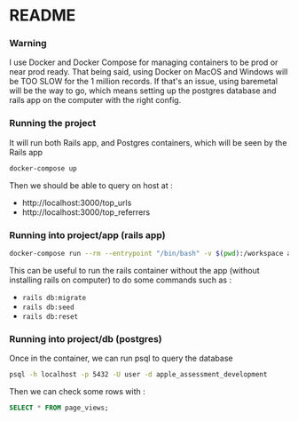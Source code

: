 # README

### Warning

I use Docker and Docker Compose for managing containers to be prod or near prod ready.
That being said, using Docker on MacOS and Windows will be TOO SLOW for the 1 million records.
If that's an issue, using baremetal will be the way to go, which means setting up the postgres database and rails app on the computer
with the right config.

### Running the project

It will run both Rails app, and Postgres containers, which will be seen by the Rails app

```bash
docker-compose up
```

Then we should be able to query on host at :
- http://localhost:3000/top_urls
- http://localhost:3000/top_referrers

### Running into project/app (rails app)

```bash
docker-compose run --rm --entrypoint "/bin/bash" -v $(pwd):/workspace app
```

This can be useful to run the rails container without the app (without installing rails on computer) to do some commands such as :
- `rails db:migrate`
- `rails db:seed`
- `rails db:reset`

### Running into project/db (postgres)

Once in the container, we can run psql to query the database

```bash
psql -h localhost -p 5432 -U user -d apple_assessment_development
```

Then we can check some rows with :

```sql
SELECT * FROM page_views;
```

